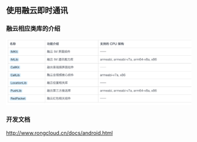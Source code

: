 ## 使用融云即时通讯

### 融云相应类库的介绍

![image](https://github.com/Dreamer206602/WeChatRongCloud/blob/master/image/rongyun.jpg)


### 开发文档

http://www.rongcloud.cn/docs/android.html
